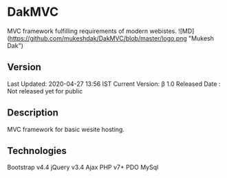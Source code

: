 # DakMVC
MVC framework fulfilling requirements of modern webistes.
![MD] (https://github.com/mukeshdak/DakMVC/blob/master/logo.png "Mukesh Dak")

## Version
Last Updated: 2020-04-27 13:56 IST
Current Version: β 1.0
Released Date : Not released yet for public

## Description
MVC framework for basic wesite hosting.

## Technologies
 Bootstrap v4.4
 jQuery v3.4
 Ajax
 PHP v7+
 PDO
 MySql

